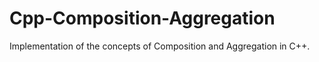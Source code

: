 # Cpp-Composition-Aggregation
Implementation of the concepts of Composition and Aggregation in C++. 

